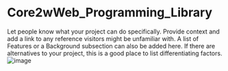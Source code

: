 # Core2wWeb_Programming_Library
Let people know what your project can do specifically. Provide context and add a link to any reference visitors might be unfamiliar with. A list of Features or a Background subsection can also be added here. If there are alternatives to your project, this is a good place to list differentiating factors.
![image](https://user-images.githubusercontent.com/99426684/231841500-10827dc8-237c-4f36-8a67-e24b0ec98cd8.png)

